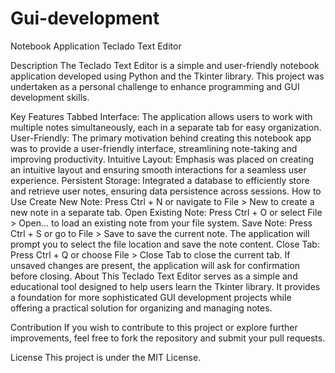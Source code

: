 # Gui-development
Notebook Application
Teclado Text Editor

Description
The Teclado Text Editor is a simple and user-friendly notebook application developed using Python and the Tkinter library. This project was undertaken as a personal challenge to enhance programming and GUI development skills.

Key Features
Tabbed Interface: The application allows users to work with multiple notes simultaneously, each in a separate tab for easy organization.
User-Friendly: The primary motivation behind creating this notebook app was to provide a user-friendly interface, streamlining note-taking and improving productivity.
Intuitive Layout: Emphasis was placed on creating an intuitive layout and ensuring smooth interactions for a seamless user experience.
Persistent Storage: Integrated a database to efficiently store and retrieve user notes, ensuring data persistence across sessions.
How to Use
Create New Note: Press Ctrl + N or navigate to File > New to create a new note in a separate tab.
Open Existing Note: Press Ctrl + O or select File > Open... to load an existing note from your file system.
Save Note: Press Ctrl + S or go to File > Save to save the current note. The application will prompt you to select the file location and save the note content.
Close Tab: Press Ctrl + Q or choose File > Close Tab to close the current tab. If unsaved changes are present, the application will ask for confirmation before closing.
About
This Teclado Text Editor serves as a simple and educational tool designed to help users learn the Tkinter library. It provides a foundation for more sophisticated GUI development projects while offering a practical solution for organizing and managing notes.

Contribution
If you wish to contribute to this project or explore further improvements, feel free to fork the repository and submit your pull requests.

License
This project is under the MIT License.
